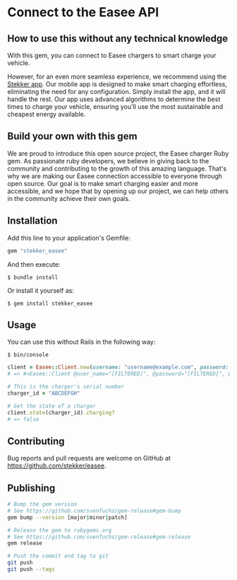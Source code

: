 # Connect to the Easee API

## How to use this without any technical knowledge

With this gem, you can connect to Easee chargers to smart charge your vehicle.

However, for an even more seamless experience, we recommend using
the [Stekker app](https://stekker.com/?utm_source=github&utm_medium=referral&utm_campaign=opensource). Our mobile app is
designed to make smart charging effortless, eliminating the need for any configuration. Simply install the app, and it
will handle the rest. Our app uses advanced algorithms to determine the best times to charge your vehicle, ensuring
you'll use the most sustainable and cheapest energy available.

## Build your own with this gem

We are proud to introduce this open source project, the Easee charger Ruby gem. As passionate ruby developers, we
believe in giving back to the community and contributing to the growth of this amazing language. That's why we are
making our Easee connection accessible to everyone through open source. Our goal is to make smart charging easier and
more accessible, and we hope that by opening up our project, we can help others in the community achieve their own
goals.

## Installation

Add this line to your application's Gemfile:

```ruby
gem "stekker_easee"
```

And then execute:

    $ bundle install

Or install it yourself as:

    $ gem install stekker_easee

## Usage

You can use this without Rails in the following way:

```
$ bin/console
```

```ruby
client = Easee::Client.new(username: "username@example.com", password: "password")
# => #<Easee::Client @user_name="[FILTERED]", @password="[FILTERED]", @token_cache=#<ActiveSupport::Cache::MemoryStore entries=0, ...

# This is the charger's serial number
charger_id = "ABCDEFGH"

# Get the state of a charger
client.state(charger_id).charging?
# => false
```

## Contributing

Bug reports and pull requests are welcome on GitHub at https://github.com/stekker/easee.

## Publishing

```bash
# Bump the gem version
# See https://github.com/svenfuchs/gem-release#gem-bump
gem bump --version [major|minor|patch]

# Release the gem to rubygems.org
# See https://github.com/svenfuchs/gem-release#gem-release
gem release

# Push the commit and tag to git
git push
git push --tags
```
